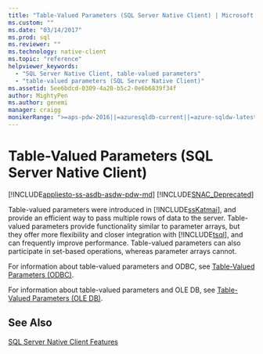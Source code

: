 ```yaml
---
title: "Table-Valued Parameters (SQL Server Native Client) | Microsoft Docs"
ms.custom: ""
ms.date: "03/14/2017"
ms.prod: sql
ms.reviewer: ""
ms.technology: native-client
ms.topic: "reference"
helpviewer_keywords: 
  - "SQL Server Native Client, table-valued parameters"
  - "table-valued parameters (SQL Server Native Client)"
ms.assetid: 5ee6bdcd-0309-4a20-b5c2-0e6b6839f34f
author: MightyPen
ms.author: genemi
manager: craigg
monikerRange: ">=aps-pdw-2016||=azuresqldb-current||=azure-sqldw-latest||>=sql-server-2016||=sqlallproducts-allversions||>=sql-server-linux-2017||=azuresqldb-mi-current"
---
```

# Table-Valued Parameters (SQL Server Native Client)
[!INCLUDE[appliesto-ss-asdb-asdw-pdw-md](../../../includes/appliesto-ss-asdb-asdw-pdw-md.md)]
[!INCLUDE[SNAC_Deprecated](../../../includes/snac-deprecated.md)]

  Table-valued parameters were introduced in [!INCLUDE[ssKatmai](../../../includes/sskatmai-md.md)], and provide an efficient way to pass multiple rows of data to the server. Table-valued parameters provide functionality similar to parameter arrays, but they offer more flexibility and closer integration with [!INCLUDE[tsql](../../../includes/tsql-md.md)], and can frequently improve performance. Table-valued parameters can also participate in set-based operations, whereas parameter arrays cannot.  
  
 For information about table-valued parameters and ODBC, see [Table-Valued Parameters &#40;ODBC&#41;](../../../relational-databases/native-client-odbc-table-valued-parameters/table-valued-parameters-odbc.md).  
  
 For information about table-valued parameters and OLE DB, see [Table-Valued Parameters &#40;OLE DB&#41;](../../../relational-databases/native-client-ole-db-table-valued-parameters/table-valued-parameters-ole-db.md).  
  
## See Also  
 [SQL Server Native Client Features](../../../relational-databases/native-client/features/sql-server-native-client-features.md)  
  
  
